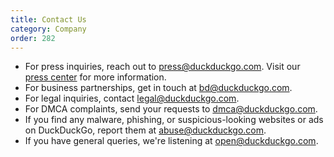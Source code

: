 ```yaml
---
title: Contact Us
category: Company
order: 282
---
```



- For press inquiries, reach out to [press@duckduckgo.com](mailto:press@duckduckgo.com). Visit our [press center](https://duckduckgo.com/press) for more information.
- For business partnerships, get in touch at [bd@duckduckgo.com](mailto:bd@duckduckgo.com).
- For legal inquiries, contact [legal@duckduckgo.com](mailto:legal@duckduckgo.com).
- For DMCA complaints, send your requests to [dmca@duckduckgo.com](mailto:dmca@duckduckgo.com).
- If you find any malware, phishing, or suspicious-looking websites or ads on DuckDuckGo, report them at [abuse@duckduckgo.com](mailto:abuse@duckduckgo.com).
- If you have general queries, we're listening at [open@duckduckgo.com](mailto:open@duckduckgo.com).
